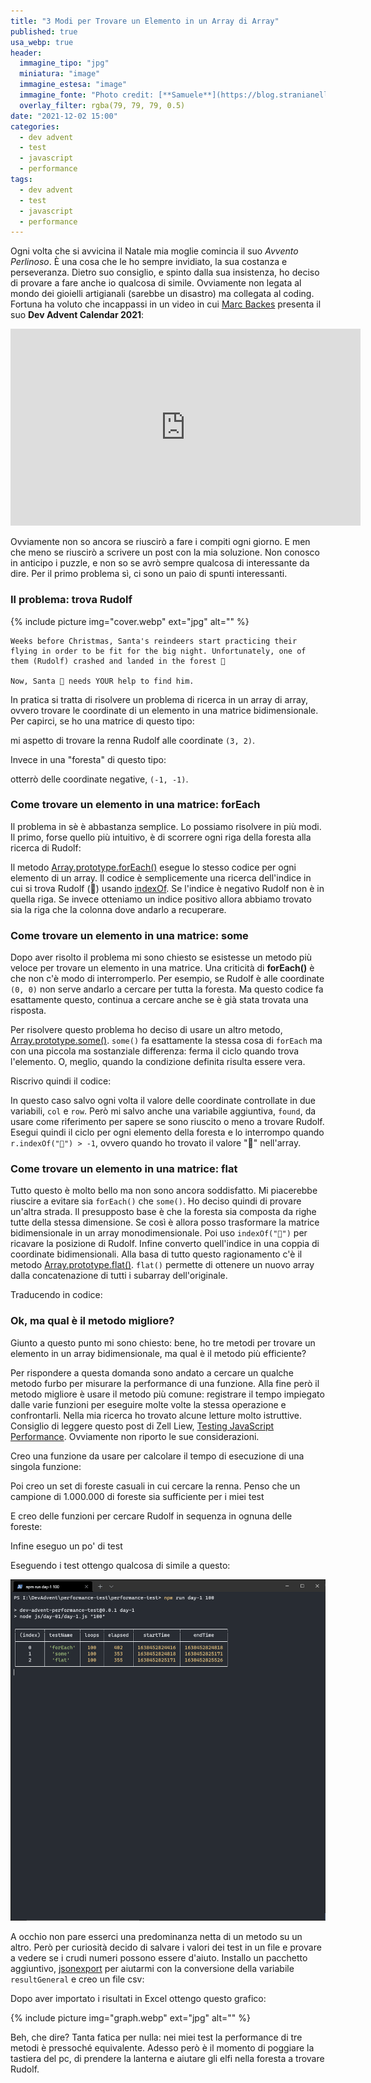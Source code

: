 ```yaml
---
title: "3 Modi per Trovare un Elemento in un Array di Array"
published: true
usa_webp: true
header:
  immagine_tipo: "jpg"
  miniatura: "image"
  immagine_estesa: "image"
  immagine_fonte: "Photo credit: [**Samuele**](https://blog.stranianelli.com/)"
  overlay_filter: rgba(79, 79, 79, 0.5)
date: "2021-12-02 15:00"
categories:
  - dev advent
  - test
  - javascript
  - performance
tags:
  - dev advent
  - test
  - javascript
  - performance
---
```


Ogni volta che si avvicina il Natale mia moglie comincia il suo _Avvento Perlinoso_. È una cosa che le ho sempre invidiato, la sua costanza e perseveranza. Dietro suo consiglio, e spinto dalla sua insistenza, ho deciso di provare a fare anche io qualcosa di simile. Ovviamente non legata al mondo dei gioielli artigianali (sarebbe un disastro) ma collegata al coding. Fortuna ha voluto che incappassi in un video in cui [Marc Backes](https://www.youtube.com/c/MarcBackesCodes) presenta il suo **Dev Advent Calendar 2021**:

<iframe width="560" height="315" src="https://www.youtube.com/embed/AmtkdsTcHTo" title="YouTube video player" frameborder="0" allow="accelerometer; autoplay; clipboard-write; encrypted-media; gyroscope; picture-in-picture" allowfullscreen></iframe>

Ovviamente non so ancora se riuscirò a fare i compiti ogni giorno. E men che meno se riuscirò a scrivere un post con la mia soluzione. Non conosco in anticipo i puzzle, e non so se avrò sempre qualcosa di interessante da dire. Per il primo problema sì, ci sono un paio di spunti interessanti.

### Il problema: trova Rudolf

{% include picture img="cover.webp" ext="jpg" alt="" %}

```
Weeks before Christmas, Santa's reindeers start practicing their flying in order to be fit for the big night. Unfortunately, one of them (Rudolf) crashed and landed in the forest 🌲

Now, Santa 🎅 needs YOUR help to find him.
```

In pratica si tratta di risolvere un problema di ricerca in un array di array, ovvero trovare le coordinate di un elemento in una matrice bidimensionale. Per capirci, se ho una matrice di questo tipo:

<script src="https://gist.github.com/el3um4s/992920a21fb0287ded411343889c764b.js"></script>

mi aspetto di trovare la renna Rudolf alle coordinate `(3, 2)`.

Invece in una "foresta" di questo tipo:

<script src="https://gist.github.com/el3um4s/0063b6aaafeb3f2a44ab527d2c400b67.js"></script>

otterrò delle coordinate negative, `(-1, -1)`.

### Come trovare un elemento in una matrice: forEach

Il problema in sè è abbastanza semplice. Lo possiamo risolvere in più modi. Il primo, forse quello più intuitivo, è di scorrere ogni riga della foresta alla ricerca di Rudolf:

<script src="https://gist.github.com/el3um4s/a9f9f9cb35165a7146a45e2b3011368b.js"></script>

Il metodo [Array.prototype.forEach()](https://developer.mozilla.org/en-US/docs/Web/JavaScript/Reference/Global_Objects/Array/forEach) esegue lo stesso codice per ogni elemento di un array. Il codice è semplicemente una ricerca dell'indice in cui si trova Rudolf (🦌) usando [indexOf](https://developer.mozilla.org/en-US/docs/Web/JavaScript/Reference/Global_Objects/Array/indexOf). Se l'indice è negativo Rudolf non è in quella riga. Se invece otteniamo un indice positivo allora abbiamo trovato sia la riga che la colonna dove andarlo a recuperare.

### Come trovare un elemento in una matrice: some

Dopo aver risolto il problema mi sono chiesto se esistesse un metodo più veloce per trovare un elemento in una matrice. Una criticità di **forEach()** è che non c'è modo di interromperlo. Per esempio, se Rudolf è alle coordinate `(0, 0)` non serve andarlo a cercare per tutta la foresta. Ma questo codice fa esattamente questo, continua a cercare anche se è già stata trovata una risposta.

Per risolvere questo problema ho deciso di usare un altro metodo, [Array.prototype.some()](https://developer.mozilla.org/en-US/docs/Web/JavaScript/Reference/Global_Objects/Array/some). `some()` fa esattamente la stessa cosa di `forEach` ma con una piccola ma sostanziale differenza: ferma il ciclo quando trova l'elemento. O, meglio, quando la condizione definita risulta essere vera.

Riscrivo quindi il codice:

<script src="https://gist.github.com/el3um4s/8e25ac51a92319f52bf68a513ff165a0.js"></script>

In questo caso salvo ogni volta il valore delle coordinate controllate in due variabili, `col` e `row`. Però mi salvo anche una variabile aggiuntiva, `found`, da usare come riferimento per sapere se sono riuscito o meno a trovare Rudolf. Esegui quindi il ciclo per ogni elemento della foresta e lo interrompo quando `r.indexOf("🦌") > -1`, ovvero quando ho trovato il valore "🦌" nell'array.

### Come trovare un elemento in una matrice: flat

Tutto questo è molto bello ma non sono ancora soddisfatto. Mi piacerebbe riuscire a evitare sia `forEach()` che `some()`. Ho deciso quindi di provare un'altra strada. Il presupposto base è che la foresta sia composta da righe tutte della stessa dimensione. Se così è allora posso trasformare la matrice bidimensionale in un array monodimensionale. Poi uso `indexOf("🦌")` per ricavare la posizione di Rudolf. Infine converto quell'indice in una coppia di coordinate bidimensionali. Alla basa di tutto questo ragionamento c'è il metodo [Array.prototype.flat()](https://developer.mozilla.org/en-US/docs/Web/JavaScript/Reference/Global_Objects/Array/flat). `flat()` permette di ottenere un nuovo array dalla concatenazione di tutti i subarray dell'originale.

Traducendo in codice:

<script src="https://gist.github.com/el3um4s/b022a62dda708f08afd28343764f3eec.js"></script>

### Ok, ma qual è il metodo migliore?

Giunto a questo punto mi sono chiesto: bene, ho tre metodi per trovare un elemento in un array bidimensionale, ma qual è il metodo più efficiente?

Per rispondere a questa domanda sono andato a cercare un qualche metodo furbo per misurare la performance di una funzione. Alla fine però il metodo migliore è usare il metodo più comune: registrare il tempo impiegato dalle varie funzioni per eseguire molte volte la stessa operazione e confrontarli. Nella mia ricerca ho trovato alcune letture molto istruttive. Consiglio di leggere questo post di Zell Liew, [Testing JavaScript Performance](https://zellwk.com/blog/performance-now/). Ovviamente non riporto le sue considerazioni.

Creo una funzione da usare per calcolare il tempo di esecuzione di una singola funzione:

<script src="https://gist.github.com/el3um4s/a0f7f4515d2128e3102dffa3bbc37870.js"></script>

Poi creo un set di foreste casuali in cui cercare la renna. Penso che un campione di 1.000.000 di foreste sia sufficiente per i miei test

<script src="https://gist.github.com/el3um4s/facb059b57e99f32a6f57d7b5d3b4038.js"></script>

E creo delle funzioni per cercare Rudolf in sequenza in ognuna delle foreste:

<script src="https://gist.github.com/el3um4s/9ae689e3ada8dd3ae227409940649680.js"></script>

Infine eseguo un po' di test

<script src="https://gist.github.com/el3um4s/6786197b1486a8ac11afffc917ee1490.js"></script>

Eseguendo i test ottengo qualcosa di simile a questo:

![manuel-test.gif](https://raw.githubusercontent.com/el3um4s/strani-anelli-blog/master/_posts/2021/2021-12-02-3-modi-per-trovare-un-elemento-in-un-array-di-array/test-manual-01.gif)

A occhio non pare esserci una predominanza netta di un metodo su un altro. Però per curiosità decido di salvare i valori dei test in un file e provare a vedere se i crudi numeri possono essere d'aiuto. Installo un pacchetto aggiuntivo, [jsonexport](https://www.npmjs.com/package/jsonexport) per aiutarmi con la conversione della variabile `resultGeneral` e creo un file csv:

<script src="https://gist.github.com/el3um4s/8d15d9730a1a7fdb76234d4b98e5dcdb.js"></script>

Dopo aver importato i risultati in Excel ottengo questo grafico:

{% include picture img="graph.webp" ext="jpg" alt="" %}

Beh, che dire? Tanta fatica per nulla: nei miei test la performance di tre metodi è pressoché equivalente. Adesso però è il momento di poggiare la tastiera del pc, di prendere la lanterna e aiutare gli elfi nella foresta a trovare Rudolf.
